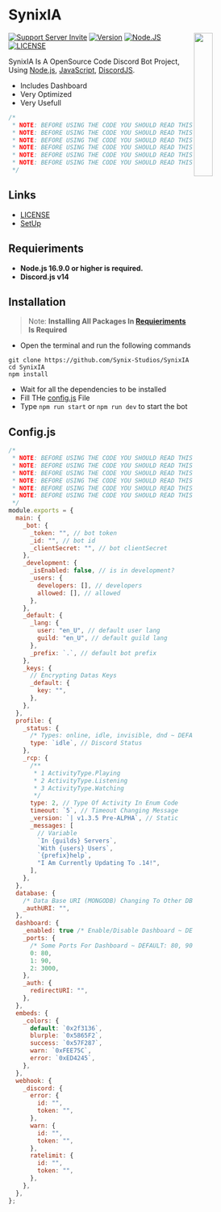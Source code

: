 # SynixIA

<a href="https://discord.gg/RfBbmrmegw"><img align="right" src="https://media.discordapp.net/attachments/1008815664452087998/1013499646292807770/android-chrome-512x512.png" width=27%></a>

[![Support Server Invite](https://img.shields.io/discord/923558169131749396.svg?color=7289da&label=Chat&logo=discord&style=flat-square)](https://discord.gg/RfBbmrmegw)
[![Version](https://img.shields.io/badge/Version-v0.0.1a-informational?color=7289da&style=flat-square)](#synixia)
[![Node.JS](https://img.shields.io/badge/NODEJS-v16.17^-informational?color=7289da&style=flat-square)](#synixia)
[![LICENSE](https://img.shields.io/badge/LICENSE-GPL_3.0-informational?color=7289da&style=flat-square)](#synixia)

SynixIA Is A OpenSource Code Discord Bot Project, Using [Node.js](https://nodejs.org/), [JavaScript](https://developer.mozilla.org/en-US/docs/Web/JavaScript), [DiscordJS](https://github.com/discordjs/discord.js).

- Includes Dashboard
- Very Optimized
- Very Usefull

```js
/*
 * NOTE: BEFORE USING THE CODE YOU SHOULD READ THIS ISSUE https://github.com/Synix-Studios/SynixIA/issues/2
 * NOTE: BEFORE USING THE CODE YOU SHOULD READ THIS ISSUE https://github.com/Synix-Studios/SynixIA/issues/2
 * NOTE: BEFORE USING THE CODE YOU SHOULD READ THIS ISSUE https://github.com/Synix-Studios/SynixIA/issues/2
 * NOTE: BEFORE USING THE CODE YOU SHOULD READ THIS ISSUE https://github.com/Synix-Studios/SynixIA/issues/2
 * NOTE: BEFORE USING THE CODE YOU SHOULD READ THIS ISSUE https://github.com/Synix-Studios/SynixIA/issues/2
 * NOTE: BEFORE USING THE CODE YOU SHOULD READ THIS ISSUE https://github.com/Synix-Studios/SynixIA/issues/2
 */
```

## Links

- [LICENSE](https://github.com/Synix-Studios/SynixIA/blob/main/LICENSE.rst)
- [SetUp](#quick-links)

## Requieriments

- **Node.js 16.9.0 or higher is required.**
- **Discord.js v14**

## Installation

> Note: **Installing All Packages In [Requieriments](#requieriments) Is Required**

- Open the terminal and run the following commands

```sh-session
git clone https://github.com/Synix-Studios/SynixIA
cd SynixIA
npm install
```

- Wait for all the dependencies to be installed
- Fill THe [config.js](#configjs) File
- Type `npm run start` or `npm run dev` to start the bot

## Config.js

```js
/*
 * NOTE: BEFORE USING THE CODE YOU SHOULD READ THIS ISSUE https://github.com/Synix-Studios/SynixIA/issues/2
 * NOTE: BEFORE USING THE CODE YOU SHOULD READ THIS ISSUE https://github.com/Synix-Studios/SynixIA/issues/2
 * NOTE: BEFORE USING THE CODE YOU SHOULD READ THIS ISSUE https://github.com/Synix-Studios/SynixIA/issues/2
 * NOTE: BEFORE USING THE CODE YOU SHOULD READ THIS ISSUE https://github.com/Synix-Studios/SynixIA/issues/2
 * NOTE: BEFORE USING THE CODE YOU SHOULD READ THIS ISSUE https://github.com/Synix-Studios/SynixIA/issues/2
 * NOTE: BEFORE USING THE CODE YOU SHOULD READ THIS ISSUE https://github.com/Synix-Studios/SynixIA/issues/2
 */
module.exports = {
  main: {
    _bot: {
      _token: "", // bot token
      _id: "", // bot id
      _clientSecret: "", // bot clientSecret
    },
    _development: {
      _isEnabled: false, // is in development?
      _users: {
        developers: [], // developers
        allowed: [], // allowed
      },
    },
    _default: {
      _lang: {
        user: "en_U", // default user lang
        guild: "en_U", // default guild lang
      },
      _prefix: `.`, // default bot prefix
    },
    _keys: {
      // Encrypting Datas Keys
      _default: {
        key: "",
      },
    },
  },
  profile: {
    _status: {
      /* Types: online, idle, invisible, dnd ~ DEFAULT: online*/
      type: `idle`, // Discord Status
    },
    _rcp: {
      /**
       * 1 ActivityType.Playing
       * 2 ActivityType.Listening
       * 3 ActivityType.Watching
       */
      type: 2, // Type Of Activity In Enum Code
      timeout: `5`, // Timeout Changing Message
      _version: `| v1.3.5 Pre-ALPHA`, // Static
      _messages: [
        // Variable
        `In {guilds} Servers`,
        `With {users} Users`,
        `{prefix}help`,
        "I Am Currently Updating To .14!",
      ],
    },
  },
  database: {
    /* Data Base URI (MONGODB) Changing To Other DB In Future*/
    _authURI: "",
  },
  dashboard: {
    _enabled: true /* Enable/Disable Dashboard ~ DEFAULT: false */,
    _ports: {
      /* Some Ports For Dashboard ~ DEFAULT: 80, 90 */
      0: 80,
      1: 90,
      2: 3000,
    },
    _auth: {
      redirectURI: "",
    },
  },
  embeds: {
    _colors: {
      default: `0x2f3136`,
      blurple: `0x5865F2`,
      success: `0x57F287`,
      warn: `0xFEE75C`,
      error: `0xED4245`,
    },
  },
  webhook: {
    _discord: {
      error: {
        id: "",
        token: "",
      },
      warn: {
        id: "",
        token: "",
      },
      ratelimit: {
        id: "",
        token: "",
      },
    },
  },
};
```
